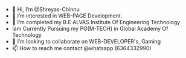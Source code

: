 - 👋 Hi, I’m @Shreyas-Chinnu
- 👀 I’m interested in WEB-PAGE Development.
- 🌱 I’m completed my B.E ALVAS Institute Of Engineering Technology
- Iam Currently Pursuing my PG(M-TECH) in Global Academy Of Technology 
- 💞️ I’m looking to collaborate on WEB-DEVELOPER's, Gaming
- 📫 How to reach me contact @whatsapp (6364332990)

<!---
Shreyas-Chinnu/Shreyas-Chinnu is a ✨ special ✨ repository because its `README.md` (this file) appears on your GitHub profile.
You can click the Preview link to take a look at your changes.
--->
